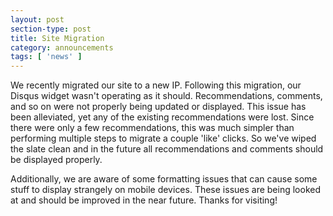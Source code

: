 ```yaml
---
layout: post
section-type: post
title: Site Migration
category: announcements
tags: [ 'news' ]
---
```


We recently migrated our site to a new IP. Following this migration, our Disqus widget wasn't operating as it should. Recommendations, comments, and so on were not properly being updated or displayed. This issue has been alleviated, yet any of the existing recommendations were lost. Since there were only a few recommendations, this was much simpler than performing multiple steps to migrate a couple 'like' clicks. So we've wiped the slate clean and in the future all recommendations and comments should be displayed properly.

Additionally, we are aware of some formatting issues that can cause some stuff to display strangely on mobile devices. These issues are being looked at and should be improved in the near future. Thanks for visiting!
